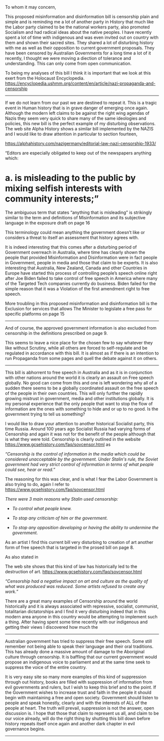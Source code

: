 To whom it may concern,

This proposed misinformation and disinformation bill is censorship plain and simple and is reminding me
a lot of another party in History that much like the Labor party claimed to be the national workers party,
also promoted Socialism and had radical ideas about the native peoples. I have recently spent a lot of
time with indigenous and was even invited out on country with them and shown their sacred sites. They
shared a lot of disturbing history with me as well as their opposition to current government proposals.
They have been censored by Australian Governments for a long time a lot of it recently, I thought we
were moving a diection of tolerance and understanding. This can only come from open communication.

To being my analyses of this bill I think it is important that we look at this exert from the Holocaust
Encyclopedia. https://encyclopedia.ushmm.org/content/en/article/nazi-propaganda-and-censorship


-----

If we do not learn from our past we are destined to repeat it. This is a tragic event in Human history that
is in grave danger of emerging once again. Although the modern left claims to be against the right wing
agendas of Nazis they seem very quick to share many of the same ideologies and policies, this new bill is
the perfect example of my disturbing observations. The web site Alpha History shows a similar bill
implemented by the NAZIS and I would like to draw attention in particular to section fourteen,

https://alphahistory.com/nazigermany/editorial-law-nazi-censorship-1933/

“Editors are especially obligated to keep out of the newspapers anything which:
# a. is misleading to the public by mixing selfish interests with community interests;”

The ambiguous term that states “anything that is misleading” is strikingly similar to the term and
definitions of Misinformation and its subjective language in the exposure draft on page 16

This terminology could mean anything the government doesn’t like or considers a threat to itself an
assessment that history agrees with.

It is indeed interesting that this comes after a disturbing period of Government overreach in Australia,
where time has clearly shown the people that provided Misinformation and Disinformation were in fact
people in Government, people in media and those that claim to be experts. It is also interesting that
Australia, New Zealand, Canada and other Countries in Europe have started this process of controlling
people’s speech online right after Joe Biden failed to take control of free speech in America where many
of the Targeted Tech companies currently do business. Biden failed for the simple reason that it was a
Violation of the first amendment right to free speech.

More troubling in this proposed misinformation and disinformation bill is the Exclusion for services that
allows The Minister to legislate a free pass for specific platforms on page 15


-----

And of course, the approved government information is also excluded from censorship in the definitions
prescribed on page 9.

This seems to leave a nice place for the chosen few to say whatever they like without Scrutiny, while all
others are forced to self-regulate and be regulated in accordance with this bill. It is almost as if there is
an intention to run Propaganda from some pages and quell the debate against it on others.


-----

This bill is abhorrent to free speech in Australia and as it is in conjunction with other nations around the
world it is clearly an assault on Free speech globally. No good can come from this and one is left
wondering why all of a sudden there seems to be a globally coordinated assault on the free speech of
the people in their own countries. This will only further the rapidly growing mistrust in government,
media and other institutions globally. It is my personal experience that the only people that want to stop
the flow of information are the ones with something to hide and or up to no good. Is the government
trying to tell us something?

I would like to draw your attention to another historical Socialist party, this time Russia. Around 100
years ago Socialist Russia had varying forms of Censorship and again it was not for the benefit of the
people although that is what they were told. Censorship is clearly outlined in the website
https://www.gcsehistory.com/faq/sovcensor.html as

_“Censorship is the control of information in the media which could be considered unacceptable by the_
_government. Under Stalin's rule, the Soviet government had very strict control of information in terms of_
_what people could see, hear or read.”_

The reasoning for this was clear, and is what I fear the Labor Government is also trying to do, again I refer
to https://www.gcsehistory.com/faq/sovcensor.html

_There were 3 main reasons why Stalin used censorship:_

  - _To control what people knew._

  - _To stop any criticism of him or the government._

  - _To stop any opposition developing or having the ability to undermine the government._

As an artist I find this current bill very disturbing to creation of art another form of free speech that is
targeted in the prosed bill on page 8.

As also stated in

The web site shows that this kind of law has historically led to the destruction of art.
https://www.gcsehistory.com/faq/sovcensor.html

_“Censorship had a negative impact on art and culture as the quality of what was produced was reduced._
_Some artists refused to create any work.”_

There are a great many examples of Censorship around the world historically and it is always associated
with repressive, socialist, communist, totalitarian dictatorships and I find it very disturbing indeed that in
this modern area anyone in this country would be attempting to implement such a thing. After having
spent some time recently with our indigenous and getting their views I discovered how much the


-----

Australian government has tried to suppress their free speech. Some still remember not being able to
speak their language and their oral traditions. This has already done a massive amount of damage to the
Aboriginal culture through censorship. It is baffling that our current government would propose an
indigenous voice to parliament and at the same time seek to suppress the voice of the entire country.

It is very easy site so many more examples of this kind of suppression through out history, books are
filled with suppression of information from evil governments and rulers, but I wish to keep this brief and
to the point. If the Government wishes to increase trust and faith in the people it should begin with
maintaining a free and open society. Government should listen to people and speak honestly, clearly and
with the interests of ALL of the people at heart. The truth will prevail, suppression is not the answer,
open discussion is. I hope that those that claim to represent us all, and claim to be our voice already, will
do the right thing by shutting this bill down before history repeats itself once again and another dark
chapter in evil governance begins.


-----

